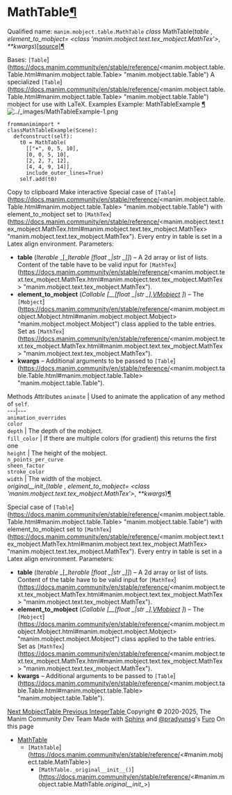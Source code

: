 # MathTable[¶](https://docs.manim.community/en/stable/reference/<#mathtable> "Link to this heading")
Qualified name: `manim.mobject.table.MathTable`
_class_ MathTable(_table_ , _element_to_mobject= <class 'manim.mobject.text.tex_mobject.MathTex'>_, _**kwargs_)[[source]](https://docs.manim.community/en/stable/reference/<../_modules/manim/mobject/table.html#MathTable>)[¶](https://docs.manim.community/en/stable/reference/<#manim.mobject.table.MathTable> "Link to this definition")
    
Bases: `[Table`](https://docs.manim.community/en/stable/reference/<manim.mobject.table.Table.html#manim.mobject.table.Table> "manim.mobject.table.Table")
A specialized `[Table`](https://docs.manim.community/en/stable/reference/<manim.mobject.table.Table.html#manim.mobject.table.Table> "manim.mobject.table.Table") mobject for use with LaTeX.
Examples
Example: MathTableExample [¶](https://docs.manim.community/en/stable/reference/<#mathtableexample>)
![../_images/MathTableExample-1.png](https://docs.manim.community/en/stable/_images/MathTableExample-1.png)
```
frommanimimport *
classMathTableExample(Scene):
  defconstruct(self):
    t0 = MathTable(
      [["+", 0, 5, 10],
      [0, 0, 5, 10],
      [2, 2, 7, 12],
      [4, 4, 9, 14]],
      include_outer_lines=True)
    self.add(t0)

```
Copy to clipboard
Make interactive
Special case of `[Table`](https://docs.manim.community/en/stable/reference/<manim.mobject.table.Table.html#manim.mobject.table.Table> "manim.mobject.table.Table") with element_to_mobject set to `[MathTex`](https://docs.manim.community/en/stable/reference/<manim.mobject.text.tex_mobject.MathTex.html#manim.mobject.text.tex_mobject.MathTex> "manim.mobject.text.tex_mobject.MathTex"). Every entry in table is set in a Latex align environment.
Parameters:
    
  * **table** (_Iterable_ _[__Iterable_ _[__float_ _|__str_ _]__]_) – A 2d array or list of lists. Content of the table have to be valid input for `[MathTex`](https://docs.manim.community/en/stable/reference/<manim.mobject.text.tex_mobject.MathTex.html#manim.mobject.text.tex_mobject.MathTex> "manim.mobject.text.tex_mobject.MathTex").
  * **element_to_mobject** (_Callable_ _[__[__float_ _|__str_ _]__,_[_VMobject_](https://docs.manim.community/en/stable/reference/<manim.mobject.types.vectorized_mobject.VMobject.html#manim.mobject.types.vectorized_mobject.VMobject> "manim.mobject.types.vectorized_mobject.VMobject") _]_) – The `[Mobject`](https://docs.manim.community/en/stable/reference/<manim.mobject.mobject.Mobject.html#manim.mobject.mobject.Mobject> "manim.mobject.mobject.Mobject") class applied to the table entries. Set as `[MathTex`](https://docs.manim.community/en/stable/reference/<manim.mobject.text.tex_mobject.MathTex.html#manim.mobject.text.tex_mobject.MathTex> "manim.mobject.text.tex_mobject.MathTex").
  * **kwargs** – Additional arguments to be passed to `[Table`](https://docs.manim.community/en/stable/reference/<manim.mobject.table.Table.html#manim.mobject.table.Table> "manim.mobject.table.Table").


Methods
Attributes
`animate` | Used to animate the application of any method of `self`.  
---|---  
`animation_overrides`  
`color`  
`depth` | The depth of the mobject.  
`fill_color` | If there are multiple colors (for gradient) this returns the first one  
`height` | The height of the mobject.  
`n_points_per_curve`  
`sheen_factor`  
`stroke_color`  
`width` | The width of the mobject.  
_original__init__(_table_ , _element_to_mobject= <class 'manim.mobject.text.tex_mobject.MathTex'>_, _**kwargs_)[¶](https://docs.manim.community/en/stable/reference/<#manim.mobject.table.MathTable._original__init__> "Link to this definition")
    
Special case of `[Table`](https://docs.manim.community/en/stable/reference/<manim.mobject.table.Table.html#manim.mobject.table.Table> "manim.mobject.table.Table") with element_to_mobject set to `[MathTex`](https://docs.manim.community/en/stable/reference/<manim.mobject.text.tex_mobject.MathTex.html#manim.mobject.text.tex_mobject.MathTex> "manim.mobject.text.tex_mobject.MathTex"). Every entry in table is set in a Latex align environment.
Parameters:
    
  * **table** (_Iterable_ _[__Iterable_ _[__float_ _|__str_ _]__]_) – A 2d array or list of lists. Content of the table have to be valid input for `[MathTex`](https://docs.manim.community/en/stable/reference/<manim.mobject.text.tex_mobject.MathTex.html#manim.mobject.text.tex_mobject.MathTex> "manim.mobject.text.tex_mobject.MathTex").
  * **element_to_mobject** (_Callable_ _[__[__float_ _|__str_ _]__,_[_VMobject_](https://docs.manim.community/en/stable/reference/<manim.mobject.types.vectorized_mobject.VMobject.html#manim.mobject.types.vectorized_mobject.VMobject> "manim.mobject.types.vectorized_mobject.VMobject") _]_) – The `[Mobject`](https://docs.manim.community/en/stable/reference/<manim.mobject.mobject.Mobject.html#manim.mobject.mobject.Mobject> "manim.mobject.mobject.Mobject") class applied to the table entries. Set as `[MathTex`](https://docs.manim.community/en/stable/reference/<manim.mobject.text.tex_mobject.MathTex.html#manim.mobject.text.tex_mobject.MathTex> "manim.mobject.text.tex_mobject.MathTex").
  * **kwargs** – Additional arguments to be passed to `[Table`](https://docs.manim.community/en/stable/reference/<manim.mobject.table.Table.html#manim.mobject.table.Table> "manim.mobject.table.Table").


[ Next MobjectTable ](https://docs.manim.community/en/stable/reference/<manim.mobject.table.MobjectTable.html>) [ Previous IntegerTable ](https://docs.manim.community/en/stable/reference/<manim.mobject.table.IntegerTable.html>)
Copyright © 2020-2025, The Manim Community Dev Team 
Made with [Sphinx](https://docs.manim.community/en/stable/reference/<https:/www.sphinx-doc.org/>) and [@pradyunsg](https://docs.manim.community/en/stable/reference/<https:/pradyunsg.me>)'s [Furo](https://docs.manim.community/en/stable/reference/<https:/github.com/pradyunsg/furo>)
On this page 
  * [MathTable](https://docs.manim.community/en/stable/reference/<#>)
    * `[MathTable`](https://docs.manim.community/en/stable/reference/<#manim.mobject.table.MathTable>)
      * `[MathTable._original__init__()`](https://docs.manim.community/en/stable/reference/<#manim.mobject.table.MathTable._original__init__>)


